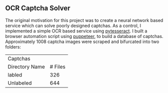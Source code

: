 ## OCR Captcha Solver

The original motivation for this project was to create a neural network based service which can solve poorly designed captchas.  As a control, I implemented a simple OCR based service using <a href="https://pypi.org/project/pytesseract/">pytesseract</a>.  I built a browser automation script using <a href="https://github.com/puppeteer/puppeteer">puppeteer</a>, to build a database of captchas.  Approximately 1008 captcha images were scraped and bifurcated into two folders:

<table>
<tbody>
  <tr><td colspan=2>Captchas</td></tr>
  <tr><td >Directory Name</td><td># Files</td></tr>
  <tr><td >labled</td><td>326</td></tr>
  <tr><td >Unlabeled</td><td>644</td></tr>
</tbody>
</table>
